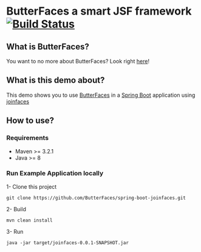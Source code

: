 # ButterFaces a smart JSF framework [![Build Status](https://travis-ci.org/ButterFaces/ButterFaces.svg?branch=master)](https://travis-ci.org/ButterFaces/ButterFaces)

## What is ButterFaces?

You want to no more about ButterFaces? Look right [here](http://www.butterfaces.org/)!

## What is this demo about?

This demo shows you to use [ButterFaces](http://www.butterfaces.org/) in a [Spring Boot](http://projects.spring.io/spring-boot/) application using [joinfaces](https://github.com/joinfaces/joinfaces)

## How to use?

### Requirements

* Maven >= 3.2.1
* Java >= 8

### Run Example Application locally

1- Clone this project
```Shell
git clone https://github.com/ButterFaces/spring-boot-joinfaces.git
```

2- Build
```Shell
mvn clean install
```

3- Run
```Shell
java -jar target/joinfaces-0.0.1-SNAPSHOT.jar
```
